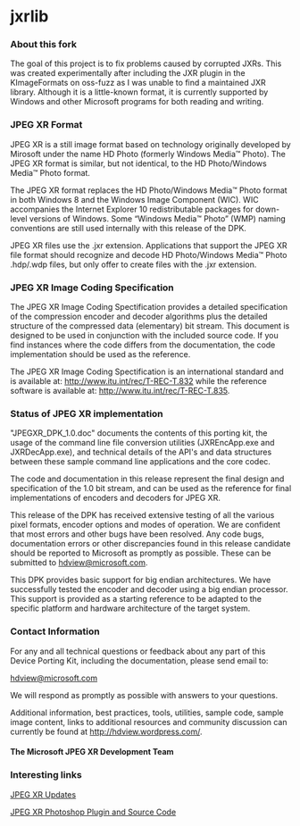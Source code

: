 # jxrlib

### About this fork
The goal of this project is to fix problems caused by corrupted JXRs. This was 
created experimentally after including the JXR plugin in the KImageFormats on 
oss-fuzz as I was unable to find a maintained JXR library.
Although it is a little-known format, it is currently supported by Windows and 
other Microsoft programs for both reading and writing.

### JPEG XR Format
JPEG XR is a still image format based on
technology originally developed by Mirosoft under the name HD Photo (formerly
Windows Media™ Photo). The JPEG XR format is similar, but not identical, to the
HD Photo/Windows Media™ Photo format.

The JPEG XR format replaces the HD Photo/Windows Media™ Photo format in both
Windows 8 and the Windows Image Component (WIC). WIC accompanies the Internet
Explorer 10 redistributable packages for down-level versions of Windows.
Some “Windows Media™ Photo” (WMP) naming conventions are still used internally
with this release of the DPK.

JPEG XR files use the .jxr extension.  Applications that support the JPEG XR
file format should recognize and decode HD Photo/Windows Media™ Photo
.hdp/.wdp files, but only offer to create files with the .jxr extension.

### JPEG XR Image Coding Specification
The JPEG XR Image Coding Spectification provides a detailed specification of the 
compression encoder and decoder algorithms plus the detailed structure of the 
compressed data (elementary) bit stream.  This document is designed to be used in 
conjunction with the included source code.  If you find instances where the code 
differs from the documentation, the code implementation should be used as the 
reference.

The JPEG XR Image Coding Spectification is an international standard and is
available at: http://www.itu.int/rec/T-REC-T.832 while the reference software is
available at: http://www.itu.int/rec/T-REC-T.835.

### Status of JPEG XR implementation
"JPEGXR_DPK_1.0.doc" documents the contents of this porting kit, the usage of 
the command line file conversion utilities (JXREncApp.exe and JXRDecApp.exe), and 
technical details of the API's and data structures between these sample command 
line applications and the core codec.

The code and documentation in this release represent the final design and 
specification of the 1.0 bit stream, and can be used as the reference for final 
implementations of encoders and decoders for JPEG XR.

This release of the DPK has received extensive testing of all the various pixel 
formats, encoder options and modes of operation.  We are confident that most errors 
and other bugs have been resolved.  Any code bugs, documentation errors or other 
discrepancies found in this release candidate should be reported to Microsoft as 
promptly as possible.  These can be submitted to hdview@microsoft.com.

This DPK provides basic support for big endian architectures.  We have 
successfully tested the encoder and decoder using a big endian processor.  This 
support is provided as a starting reference to be adapted to the specific 
platform and hardware architecture of the target system.

### Contact Information
For any and all technical questions or feedback about any part of this Device
Porting Kit, including the documentation, please send email to:

  hdview@microsoft.com

We will respond as promptly as possible with answers to your questions.

Additional information, best practices, tools, utilities, sample code, sample 
image content, links to additional resources and community discussion can 
currently be found at http://hdview.wordpress.com/.

#### The Microsoft JPEG XR Development Team
### Interesting links
[JPEG XR Updates](https://hdview.wordpress.com/2013/05/30/jpegxr-updates/)

[JPEG XR Photoshop Plugin and Source Code](https://hdview.wordpress.com/2013/04/11/jpegxr-photoshop-plugin-and-source-code/)
